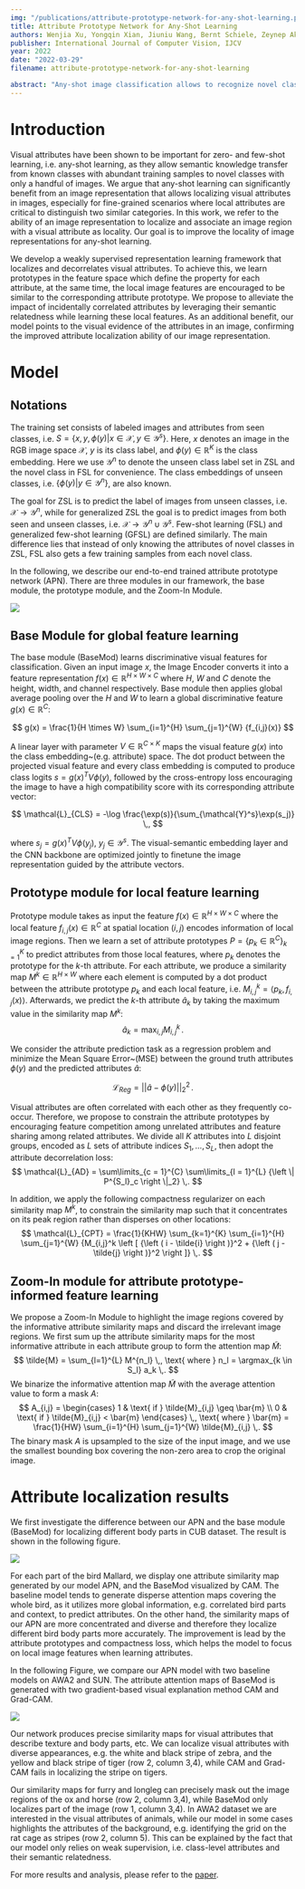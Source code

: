 ```yaml
---
img: "/publications/attribute-prototype-network-for-any-shot-learning.png"
title: Attribute Prototype Network for Any-Shot Learning
authors: Wenjia Xu, Yongqin Xian, Jiuniu Wang, Bernt Schiele, Zeynep Akata
publisher: International Journal of Computer Vision, IJCV
year: 2022
date: "2022-03-29"
filename: attribute-prototype-network-for-any-shot-learning

abstract: "Any-shot image classification allows to recognize novel classes with only a few or even zero samples. For the task of zero-shot learning, visual attributes have been shown to play an important role, while in the few-shot regime, the effect of attributes is under-explored. To better transfer attribute-based knowledge from seen to unseen classes, we argue that an image representation with integrated attribute localization ability would be beneficial for any-shot, i.e. zero-shot and few-shot, image classification tasks. To this end, we propose a novel representation learning framework that jointly learns discriminative global and local features using only class-level attributes. While a visual-semantic embedding layer learns global features, local features are learned through an attribute prototype network that simultaneously regresses and decorrelates attributes from intermediate features. Furthermore, we introduce a zoom-in module that localizes and crops the informative regions to encourage the network to learn informative features explicitly. We show that our locality augmented image representations achieve a new state-of-the-art on challenging benchmarks, i.e. CUB, AWA2, and SUN. As an additional benefit, our model points to the visual evidence of the attributes in an image, confirming the improved attribute localization ability of our image representation. The attribute localization is evaluated quantitatively with ground truth part annotations, qualitatively with visualizations, and through well-designed user studies."
---
```


# Introduction

Visual attributes have been shown to be important for zero- and few-shot learning, i.e. any-shot learning, as they allow semantic knowledge transfer from known classes with abundant training samples to novel classes with only a handful of images. We argue that any-shot learning can significantly benefit from an image representation that allows localizing visual attributes in images, especially for fine-grained scenarios where local attributes are critical to distinguish two similar categories.
In this work, we refer to the ability of an image representation to localize and associate an image region with a visual attribute as locality. Our goal is to improve the locality of image representations for any-shot learning.

We develop a weakly supervised representation learning framework that localizes and decorrelates visual attributes. To achieve this, we learn prototypes in the feature space which define the property for each attribute, at the same time, the local image features are encouraged to be similar to the corresponding attribute prototype. 
We propose to alleviate the impact of incidentally correlated attributes by leveraging their semantic relatedness while learning these local features. 
As an additional benefit, our model points to the visual evidence of the attributes in an image, confirming the improved attribute localization ability of our image representation.

# Model

## Notations
The training set consists of labeled images and attributes from seen classes, i.e. $S=\{x, y, \phi(y)| x \in \mathcal{X}, y \in \mathcal{Y}^s \}$.  Here, $x$ denotes an image in the RGB image space $\mathcal{X}$, $y$ is its class label, and $\phi(y) \in \mathbb{R}^{K}$ is the class embedding. Here we use $\mathcal{Y}^n$ to denote the unseen class label set in ZSL and the novel class in FSL for convenience. The class embeddings of unseen classes, i.e. $\{\phi(y)| y \in \mathcal{Y}^n \}$, are also known. 

The goal for ZSL is to predict the label of images from unseen classes, i.e. $\mathcal{X} \rightarrow \mathcal{Y}^n$, while for generalized ZSL the goal is to predict images from both seen and unseen classes, i.e. $\mathcal{X} \rightarrow \mathcal{Y}^n \cup \mathcal{Y}^s$. Few-shot learning (FSL) and generalized few-shot learning (GFSL) are defined similarly. The main difference lies that instead of only knowing the attributes of novel classes in ZSL, FSL also gets a few training samples from each novel class.

In the following, we describe our end-to-end trained attribute prototype network (APN). There are three modules in our framework, the base module, the prototype module, and the Zoom-In Module.

![](/publications/attribute_prototype_network_for_any_shot_learning/Model_figure.png)

## Base Module for global feature learning
The base module (BaseMod) learns discriminative visual features for classification. Given an input image $x$, the Image Encoder converts it into a feature representation $f(x)\in \mathbb{R}^{H\times W \times C}$ where $H$, $W$ and $C$ denote the height, width, and channel respectively.
Base module then applies global average pooling over the $H$ and $W$ to learn a global discriminative feature $g(x)\in \mathbb{R}^C$:

$$
g(x) = \frac{1}{H \times W} \sum_{i=1}^{H} \sum_{j=1}^{W} {f_{i,j}(x)} 
$$

A linear layer with parameter $V \in \mathbb{R}^{C\times K}$ maps the visual feature $g(x)$ into the class embedding~(e.g. attribute) space. 
The dot product between the projected visual feature and every class embedding is computed to produce class logits $s = g(x)^T V \phi(y)$, followed by the cross-entropy loss encouraging the image to have a high compatibility score with its corresponding attribute vector:

$$
\mathcal{L}_{CLS}  = -\log \frac{\exp(s)}{\sum_{\mathcal{Y}^s}\exp(s_j)} \,,
$$

where $s_j = g(x)^T V \phi(y_j)$, $y_j \in \mathcal{Y}^s$.
The visual-semantic embedding layer and the CNN backbone are optimized jointly to finetune the image representation guided by the attribute vectors. 


## Prototype module for local feature learning

Prototype module takes as input the feature $f(x)\in \mathbb{R}^{H\times W \times C}$ where the local feature $f_{i,j}(x)\in \mathbb{R}^{C}$ at spatial location $(i, j)$ encodes information of local image regions. Then we learn a set of attribute prototypes $P = \left \{ p_k \in \mathbb{R}^{C} \right \}_{k=1}^K$ to predict attributes from those local features, where $p_k$ denotes the prototype for the $k$-th attribute. For each attribute, we produce a similarity map $M^k \in \mathbb{R}^{H\times W}$ where each element is computed by a dot product between the attribute prototype $p_k$ and each local feature, i.e. $M_{i, j}^k=\langle p_k, f_{i,j}(x)\rangle$. Afterwards, we predict the $k$-th attribute $\hat{a}_k$ by taking the maximum value in the similarity map $M^k$:
$$\hat{a}_{k} = \max_{i, j} M_{i, j}^k \,.$$

We consider the attribute prediction task as a regression problem and minimize the Mean Square Error~(MSE) between the ground truth attributes $\phi(y)$ and the predicted attributes $\hat{a}$: 

$$
\mathcal{L}_{Reg} = ||\hat{a} - \phi(y) ||^2_2 \,.
$$

Visual attributes are often correlated with each other as they frequently co-occur. 
Therefore, we propose to constrain the attribute prototypes by encouraging feature competition among unrelated attributes and feature sharing among related attributes. We divide all $K$ attributes into $L$ disjoint groups, encoded as $L$ sets of attribute indices $S_1,\dots, S_L$, then adopt the attribute decorrelation loss: 
$$
\mathcal{L}_{AD}  =  \sum\limits_{c = 1}^{C} \sum\limits_{l = 1}^{L} {\left \| P^{S_l}_c  \right \|_2} \,.
$$

In addition, we apply the following compactness regularizer on each similarity map $M^k$, to constrain the similarity map such that it concentrates on its peak region rather than disperses on other locations:
$$
\mathcal{L}_{CPT}  = \frac{1}{KHW} \sum_{k=1}^{K} \sum_{i=1}^{H} \sum_{j=1}^{W}  {M_{i,j}^k \left [ {\left ( i - \tilde{i} \right )}^2 + {\left ( j - \tilde{j} \right )}^2  \right ]} \,. 
$$

## Zoom-In module for attribute prototype-informed feature learning

We propose a Zoom-In Module to highlight the image regions covered by the informative attribute similarity maps and discard the irrelevant image regions. We first sum up the attribute similarity maps for the most informative attribute in each attribute group to form the attention map $\tilde{M}$:
$$
\tilde{M} = \sum_{l=1}^{L} M^{n_l} \,, 
\text{ where  } 
    n_l = \argmax_{k \in S_l} a_k \,.
$$
We binarize the informative attention map $\tilde{M}$ with the average attention value to form a mask $A$:
$$ 
A_{i,j} = 
\begin{cases}
1  & \text{ if } \tilde{M}_{i,j} \geq \bar{m} \\
0 & \text{ if } \tilde{M}_{i,j} < \bar{m}
\end{cases} \,, 
\text{ where  } \bar{m} = \frac{1}{HW} \sum_{i=1}^{H}  \sum_{j=1}^{W} \tilde{M}_{i,j} \,. 
$$
The binary mask $A$ is upsampled to the size of the input image, and we use the smallest bounding box covering the non-zero area to crop the original image.

# Attribute localization results

We first investigate the difference between our APN and the base module (BaseMod) for localizing different body parts in CUB dataset. The result is shown in the following figure.

![](/publications/attribute_prototype_network_for_any_shot_learning/CUB.png)

For each part of the bird Mallard, we display one attribute similarity map generated by our model APN, and the BaseMod visualized by CAM. The baseline model tends to generate disperse attention maps covering the whole bird, as it utilizes more global information, e.g. correlated bird parts and context, to predict attributes. On the other hand, the similarity maps of our APN are more concentrated and diverse and therefore they localize different bird body parts more accurately. The improvement is lead by the attribute prototypes and compactness loss, which helps the model to focus on local image features when learning attributes. 

In the following Figure, we compare our APN model with two baseline models on AWA2 and SUN. The attribute attention maps of BaseMod is generated with two gradient-based visual explanation method CAM and Grad-CAM.

![](/publications/attribute_prototype_network_for_any_shot_learning/SUN_AWA.png)

Our network produces precise similarity maps for visual attributes that describe texture and body parts, etc.
We can localize visual attributes with diverse appearances, e.g. the white and black stripe of zebra, and the yellow and black stripe of tiger (row 2, column 3,4), while CAM and Grad-CAM fails in localizing the stripe on tigers.

Our similarity maps for furry and longleg can precisely mask out the image regions of the ox and horse (row 2, column 3,4), while BaseMod only localizes part of the image (row 1, column 3,4). In AWA2 dataset we are interested in the visual attributes of animals, while our model in some cases highlights the attributes of the background, e.g. identifying the grid on the rat cage as stripes (row 2, column 5). This can be explained by the fact that our model only relies on weak supervision, i.e. class-level attributes and their semantic relatedness.

For more results and analysis, please refer to the [paper](https://arxiv.org/abs/2204.01208).


